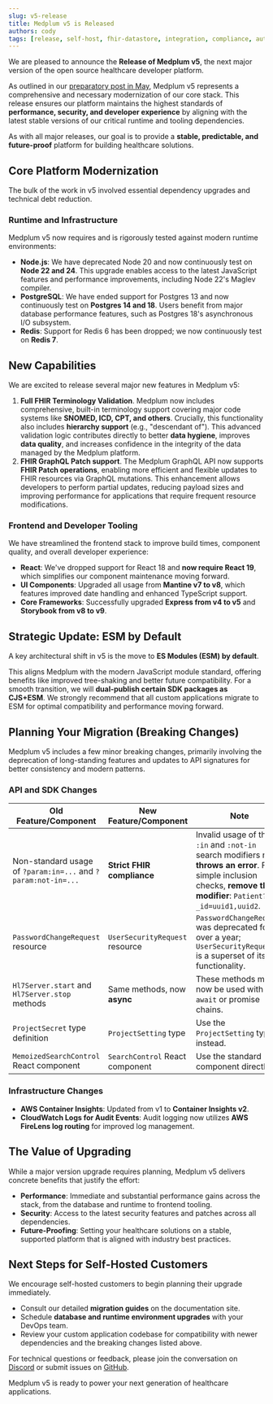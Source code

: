 ```yaml
---
slug: v5-release
title: Medplum v5 is Released
authors: cody
tags: [release, self-host, fhir-datastore, integration, compliance, auth, community, performance]
---
```


We are pleased to announce the **Release of Medplum v5**, the next major version of the open source healthcare developer platform.

As outlined in our [preparatory post in May](/blog/2025-05-12-preparing-for-v5), Medplum v5 represents a comprehensive and necessary modernization of our core stack. This release ensures our platform maintains the highest standards of **performance, security, and developer experience** by aligning with the latest stable versions of our critical runtime and tooling dependencies.

<!-- truncate -->

As with all major releases, our goal is to provide a **stable, predictable, and future-proof** platform for building healthcare solutions.

## Core Platform Modernization

The bulk of the work in v5 involved essential dependency upgrades and technical debt reduction.

### Runtime and Infrastructure

Medplum v5 now requires and is rigorously tested against modern runtime environments:

- **Node.js**: We have deprecated Node 20 and now continuously test on **Node 22 and 24**. This upgrade enables access to the latest JavaScript features and performance improvements, including Node 22's Maglev compiler.
- **PostgreSQL**: We have ended support for Postgres 13 and now continuously test on **Postgres 14 and 18**. Users benefit from major database performance features, such as Postgres 18's asynchronous I/O subsystem.
- **Redis**: Support for Redis 6 has been dropped; we now continuously test on **Redis 7**.

## New Capabilities

We are excited to release several major new features in Medplum v5:

1. **Full FHIR Terminology Validation**. Medplum now includes comprehensive, built-in terminology support covering major code systems like **SNOMED, ICD, CPT, and others**. Crucially, this functionality also includes **hierarchy support** (e.g., "descendant of"). This advanced validation logic contributes directly to better **data hygiene**, improves **data quality**, and increases confidence in the integrity of the data managed by the Medplum platform.
2. **FHIR GraphQL Patch support**. The Medplum GraphQL API now supports **FHIR Patch operations**, enabling more efficient and flexible updates to FHIR resources via GraphQL mutations. This enhancement allows developers to perform partial updates, reducing payload sizes and improving performance for applications that require frequent resource modifications.

### Frontend and Developer Tooling

We have streamlined the frontend stack to improve build times, component quality, and overall developer experience:

- **React**: We've dropped support for React 18 and **now require React 19**, which simplifies our component maintenance moving forward.
- **UI Components**: Upgraded all usage from **Mantine v7 to v8**, which features improved date handling and enhanced TypeScript support.
- **Core Frameworks**: Successfully upgraded **Express from v4 to v5** and **Storybook from v8 to v9**.

## Strategic Update: ESM by Default

A key architectural shift in v5 is the move to **ES Modules (ESM) by default**.

This aligns Medplum with the modern JavaScript module standard, offering benefits like improved tree-shaking and better future compatibility. For a smooth transition, we will **dual-publish certain SDK packages as CJS+ESM**. We strongly recommend that all custom applications migrate to ESM for optimal compatibility and performance moving forward.

## Planning Your Migration (Breaking Changes)

Medplum v5 includes a few minor breaking changes, primarily involving the deprecation of long-standing features and updates to API signatures for better consistency and modern patterns.

### API and SDK Changes

| Old Feature/Component                                         | New Feature/Component           | Note                                                                                                                                                                |
| ------------------------------------------------------------- | ------------------------------- | ------------------------------------------------------------------------------------------------------------------------------------------------------------------- |
| Non-standard usage of `?param:in=...` and `?param:not-in=...` | **Strict FHIR compliance**      | Invalid usage of the `:in` and `:not-in` search modifiers now **throws an error**. For simple inclusion checks, **remove the modifier**: `Patient?_id=uuid1,uuid2`. |
| `PasswordChangeRequest` resource                              | `UserSecurityRequest` resource  | `PasswordChangeRequest` was deprecated for over a year; `UserSecurityRequest` is a superset of its functionality.                                                   |
| `Hl7Server.start` and `Hl7Server.stop` methods                | Same methods, now **async**     | These methods must now be used with `await` or promise chains.                                                                                                      |
| `ProjectSecret` type definition                               | `ProjectSetting` type           | Use the `ProjectSetting` type instead.                                                                                                                              |
| `MemoizedSearchControl` React component                       | `SearchControl` React component | Use the standard component directly.                                                                                                                                |

### Infrastructure Changes

- **AWS Container Insights**: Updated from v1 to **Container Insights v2**.
- **CloudWatch Logs for Audit Events**: Audit logging now utilizes **AWS FireLens log routing** for improved log management.

## The Value of Upgrading

While a major version upgrade requires planning, Medplum v5 delivers concrete benefits that justify the effort:

- **Performance**: Immediate and substantial performance gains across the stack, from the database and runtime to frontend tooling.
- **Security**: Access to the latest security features and patches across all dependencies.
- **Future-Proofing**: Setting your healthcare solutions on a stable, supported platform that is aligned with industry best practices.

## Next Steps for Self-Hosted Customers

We encourage self-hosted customers to begin planning their upgrade immediately.

- Consult our detailed **migration guides** on the documentation site.
- Schedule **database and runtime environment upgrades** with your DevOps team.
- Review your custom application codebase for compatibility with newer dependencies and the breaking changes listed above.

For technical questions or feedback, please join the conversation on [Discord](https://discord.gg/medplum) or submit issues on [GitHub](https://github.com/medplum/medplum).

Medplum v5 is ready to power your next generation of healthcare applications.
